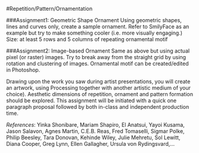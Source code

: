 #Repetition/Pattern/Ornamentation

###Assignment1: Geometric Shape Ornament
Using geometric shapes, lines and curves only, create a sample ornament. Refer to SmilyFace as an example but try to make something cooler (i.e. more visually engaging.) Size: at least 5 rows and 5 columns of repeating ornamental motif

###Assignment2: Image-based Ornament
Same as above but using actual pixel (or raster) images. Try to break away from the straight grid by using rotation and clustering of images. Ornamental motif can be created/edited in Photoshop.

Drawing upon the work you saw during artist presentations, you will create an artwork, using Processing together with another artistic medium of your choice). Aesthetic dimensions of repetition, ornament and pattern formation should be explored. This assignment will be initiated with a quick one paragraph proposal followed by both in-class and independent production time.

*References*: Yinka Shonibare, Mariam Shapiro, El Anatsui, Yayoi Kusama, Jason Salavon, Agnes Martin, C.E.B. Reas, Fred Tomaselli, Sigmar Polke, Philip Beesley, Tara Donovan, Kehinde Wiley, Julie Mehretu, Sol Lewitt, Diana Cooper, Greg Lynn, Ellen Gallagher, Ursula von Rydingsvard,...
